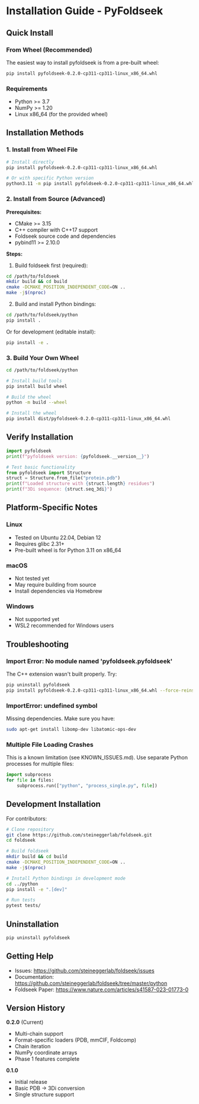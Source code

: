 # Installation Guide - PyFoldseek

## Quick Install

### From Wheel (Recommended)

The easiest way to install pyfoldseek is from a pre-built wheel:

```bash
pip install pyfoldseek-0.2.0-cp311-cp311-linux_x86_64.whl
```

### Requirements

- Python >= 3.7
- NumPy >= 1.20
- Linux x86_64 (for the provided wheel)

## Installation Methods

### 1. Install from Wheel File

```bash
# Install directly
pip install pyfoldseek-0.2.0-cp311-cp311-linux_x86_64.whl

# Or with specific Python version
python3.11 -m pip install pyfoldseek-0.2.0-cp311-cp311-linux_x86_64.whl
```

### 2. Install from Source (Advanced)

**Prerequisites:**
- CMake >= 3.15
- C++ compiler with C++17 support
- Foldseek source code and dependencies
- pybind11 >= 2.10.0

**Steps:**

1. Build foldseek first (required):
```bash
cd /path/to/foldseek
mkdir build && cd build
cmake -DCMAKE_POSITION_INDEPENDENT_CODE=ON ..
make -j$(nproc)
```

2. Build and install Python bindings:
```bash
cd /path/to/foldseek/python
pip install .
```

Or for development (editable install):
```bash
pip install -e .
```

### 3. Build Your Own Wheel

```bash
cd /path/to/foldseek/python

# Install build tools
pip install build wheel

# Build the wheel
python -m build --wheel

# Install the wheel
pip install dist/pyfoldseek-0.2.0-cp311-cp311-linux_x86_64.whl
```

## Verify Installation

```python
import pyfoldseek
print(f"pyfoldseek version: {pyfoldseek.__version__}")

# Test basic functionality
from pyfoldseek import Structure
struct = Structure.from_file("protein.pdb")
print(f"Loaded structure with {struct.length} residues")
print(f"3Di sequence: {struct.seq_3di}")
```

## Platform-Specific Notes

### Linux
- Tested on Ubuntu 22.04, Debian 12
- Requires glibc 2.31+
- Pre-built wheel is for Python 3.11 on x86_64

### macOS
- Not tested yet
- May require building from source
- Install dependencies via Homebrew

### Windows
- Not supported yet
- WSL2 recommended for Windows users

## Troubleshooting

### Import Error: No module named 'pyfoldseek.pyfoldseek'

The C++ extension wasn't built properly. Try:
```bash
pip uninstall pyfoldseek
pip install pyfoldseek-0.2.0-cp311-cp311-linux_x86_64.whl --force-reinstall
```

### ImportError: undefined symbol

Missing dependencies. Make sure you have:
```bash
sudo apt-get install libomp-dev libatomic-ops-dev
```

### Multiple File Loading Crashes

This is a known limitation (see KNOWN_ISSUES.md). Use separate Python processes for multiple files:
```python
import subprocess
for file in files:
    subprocess.run(["python", "process_single.py", file])
```

## Development Installation

For contributors:

```bash
# Clone repository
git clone https://github.com/steineggerlab/foldseek.git
cd foldseek

# Build foldseek
mkdir build && cd build
cmake -DCMAKE_POSITION_INDEPENDENT_CODE=ON ..
make -j$(nproc)

# Install Python bindings in development mode
cd ../python
pip install -e ".[dev]"

# Run tests
pytest tests/
```

## Uninstallation

```bash
pip uninstall pyfoldseek
```

## Getting Help

- Issues: https://github.com/steineggerlab/foldseek/issues
- Documentation: https://github.com/steineggerlab/foldseek/tree/master/python
- Foldseek Paper: https://www.nature.com/articles/s41587-023-01773-0

## Version History

**0.2.0** (Current)
- Multi-chain support
- Format-specific loaders (PDB, mmCIF, Foldcomp)
- Chain iteration
- NumPy coordinate arrays
- Phase 1 features complete

**0.1.0**
- Initial release
- Basic PDB → 3Di conversion
- Single structure support
